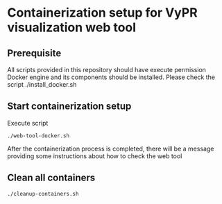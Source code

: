 # Containerization setup for VyPR visualization web tool

## Prerequisite
All scripts provided in this repository should have execute permission
Docker engine and its components should be installed. 
Please check the script ./install_docker.sh

## Start containerization setup
Execute script
```
./web-tool-docker.sh
```
After the containerization process is completed, there will be a message providing some instructions about how to check the web tool

## Clean all containers
```
./cleanup-containers.sh
```
